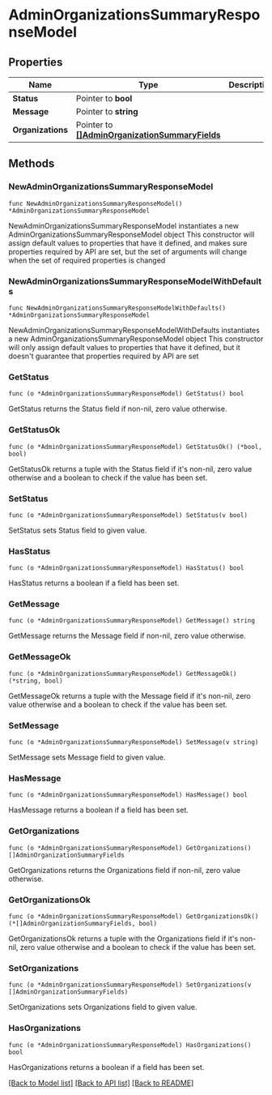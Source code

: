 # AdminOrganizationsSummaryResponseModel

## Properties

Name | Type | Description | Notes
------------ | ------------- | ------------- | -------------
**Status** | Pointer to **bool** |  | [optional] 
**Message** | Pointer to **string** |  | [optional] 
**Organizations** | Pointer to [**[]AdminOrganizationSummaryFields**](AdminOrganizationSummaryFields.md) |  | [optional] 

## Methods

### NewAdminOrganizationsSummaryResponseModel

`func NewAdminOrganizationsSummaryResponseModel() *AdminOrganizationsSummaryResponseModel`

NewAdminOrganizationsSummaryResponseModel instantiates a new AdminOrganizationsSummaryResponseModel object
This constructor will assign default values to properties that have it defined,
and makes sure properties required by API are set, but the set of arguments
will change when the set of required properties is changed

### NewAdminOrganizationsSummaryResponseModelWithDefaults

`func NewAdminOrganizationsSummaryResponseModelWithDefaults() *AdminOrganizationsSummaryResponseModel`

NewAdminOrganizationsSummaryResponseModelWithDefaults instantiates a new AdminOrganizationsSummaryResponseModel object
This constructor will only assign default values to properties that have it defined,
but it doesn't guarantee that properties required by API are set

### GetStatus

`func (o *AdminOrganizationsSummaryResponseModel) GetStatus() bool`

GetStatus returns the Status field if non-nil, zero value otherwise.

### GetStatusOk

`func (o *AdminOrganizationsSummaryResponseModel) GetStatusOk() (*bool, bool)`

GetStatusOk returns a tuple with the Status field if it's non-nil, zero value otherwise
and a boolean to check if the value has been set.

### SetStatus

`func (o *AdminOrganizationsSummaryResponseModel) SetStatus(v bool)`

SetStatus sets Status field to given value.

### HasStatus

`func (o *AdminOrganizationsSummaryResponseModel) HasStatus() bool`

HasStatus returns a boolean if a field has been set.

### GetMessage

`func (o *AdminOrganizationsSummaryResponseModel) GetMessage() string`

GetMessage returns the Message field if non-nil, zero value otherwise.

### GetMessageOk

`func (o *AdminOrganizationsSummaryResponseModel) GetMessageOk() (*string, bool)`

GetMessageOk returns a tuple with the Message field if it's non-nil, zero value otherwise
and a boolean to check if the value has been set.

### SetMessage

`func (o *AdminOrganizationsSummaryResponseModel) SetMessage(v string)`

SetMessage sets Message field to given value.

### HasMessage

`func (o *AdminOrganizationsSummaryResponseModel) HasMessage() bool`

HasMessage returns a boolean if a field has been set.

### GetOrganizations

`func (o *AdminOrganizationsSummaryResponseModel) GetOrganizations() []AdminOrganizationSummaryFields`

GetOrganizations returns the Organizations field if non-nil, zero value otherwise.

### GetOrganizationsOk

`func (o *AdminOrganizationsSummaryResponseModel) GetOrganizationsOk() (*[]AdminOrganizationSummaryFields, bool)`

GetOrganizationsOk returns a tuple with the Organizations field if it's non-nil, zero value otherwise
and a boolean to check if the value has been set.

### SetOrganizations

`func (o *AdminOrganizationsSummaryResponseModel) SetOrganizations(v []AdminOrganizationSummaryFields)`

SetOrganizations sets Organizations field to given value.

### HasOrganizations

`func (o *AdminOrganizationsSummaryResponseModel) HasOrganizations() bool`

HasOrganizations returns a boolean if a field has been set.


[[Back to Model list]](../README.md#documentation-for-models) [[Back to API list]](../README.md#documentation-for-api-endpoints) [[Back to README]](../README.md)


